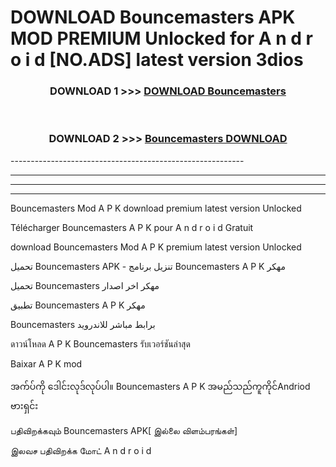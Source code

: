 # DOWNLOAD Bouncemasters  APK MOD PREMIUM Unlocked for A n d r o i d [NO.ADS] latest version 3dios 



<div align="center">

<h3>DOWNLOAD 1 >>> <a href="https://getmod2.web.app/?judul=Bouncemasters ">DOWNLOAD Bouncemasters </a></h3><br>

<h3>DOWNLOAD 2 >>> <a href="https://getmod2.web.app/?judul=Bouncemasters ">Bouncemasters  DOWNLOAD </a></h3>

</div>
----------------------------------------------------------

----------------------------------------------------------

----------------------------------------------------------

----------------------------------------------------------

Bouncemasters  Mod A P K download premium latest version Unlocked

Télécharger Bouncemasters  A P K pour A n d r o i d Gratuit

download Bouncemasters  Mod A P K premium latest version Unlocked

تحميل Bouncemasters  APK - تنزيل برنامج Bouncemasters  A P K مهكر

تحميل Bouncemasters  مهكر اخر اصدار

تطبيق Bouncemasters  A P K مهكر

Bouncemasters  برابط مباشر للاندرويد

ดาวน์โหลด A P K Bouncemasters  รับเวอร์ชันล่าสุด

Baixar A P K mod

အက်ပ်ကို ဒေါင်းလုဒ်လုပ်ပါ။ Bouncemasters  A P K အမည်သည်ကူကိုင်Andriod ဗားရှင်း

பதிவிறக்கவும் Bouncemasters  APK[ இல்லை விளம்பரங்கள்] 
 
இலவச பதிவிறக்க மோட் A n d r o i d



